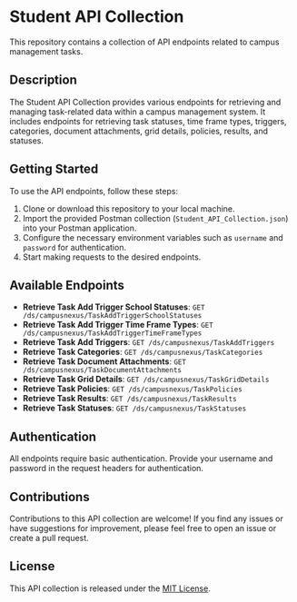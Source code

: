 # Student API Collection

This repository contains a collection of API endpoints related to campus management tasks.

## Description

The Student API Collection provides various endpoints for retrieving and managing task-related data within a campus management system. It includes endpoints for retrieving task statuses, time frame types, triggers, categories, document attachments, grid details, policies, results, and statuses.

## Getting Started

To use the API endpoints, follow these steps:

1. Clone or download this repository to your local machine.
2. Import the provided Postman collection (`Student_API_Collection.json`) into your Postman application.
3. Configure the necessary environment variables such as `username` and `password` for authentication.
4. Start making requests to the desired endpoints.

## Available Endpoints

- **Retrieve Task Add Trigger School Statuses**: `GET /ds/campusnexus/TaskAddTriggerSchoolStatuses`
- **Retrieve Task Add Trigger Time Frame Types**: `GET /ds/campusnexus/TaskAddTriggerTimeFrameTypes`
- **Retrieve Task Add Triggers**: `GET /ds/campusnexus/TaskAddTriggers`
- **Retrieve Task Categories**: `GET /ds/campusnexus/TaskCategories`
- **Retrieve Task Document Attachments**: `GET /ds/campusnexus/TaskDocumentAttachments`
- **Retrieve Task Grid Details**: `GET /ds/campusnexus/TaskGridDetails`
- **Retrieve Task Policies**: `GET /ds/campusnexus/TaskPolicies`
- **Retrieve Task Results**: `GET /ds/campusnexus/TaskResults`
- **Retrieve Task Statuses**: `GET /ds/campusnexus/TaskStatuses`

## Authentication

All endpoints require basic authentication. Provide your username and password in the request headers for authentication.

## Contributions

Contributions to this API collection are welcome! If you find any issues or have suggestions for improvement, please feel free to open an issue or create a pull request.

## License

This API collection is released under the [MIT License](LICENSE).
